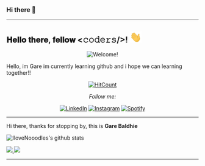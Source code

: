 ### Hi there 👋

<!--
**IloveNooodles/IloveNooodles** is a ✨ _special_ ✨ repository because its `README.md` (this file) appears on your GitHub profile.

Here are some ideas to get you started:

- 🌱 I’m currently learning in Bandung Institute of Technology
- 👯 I’m looking to collaborate on many projects
- 🤔 I’m looking for help with anything
- 📫 How to reach me: ...
- 😄 Pronouns: gare
-->

---
<h2> 𝐇𝐞𝐥𝐥𝐨 𝐭𝐡𝐞𝐫𝐞, 𝐟𝐞𝐥𝐥𝐨𝐰 <𝚌𝚘𝚍𝚎𝚛𝚜/>! <img src="https://github.com/ABSphreak/ABSphreak/blob/master/gifs/Hi.gif" width="30px"></h2>

<div align="center" width="50">

<img src="https://i.imgur.com/dTYwdG1.gif" alt="Welcome!" width="300"/>

</div>

Hello, im Gare im currently learning github and i hope we can learning together!!

<div align="center">

[![HitCount](http://hits.dwyl.com/ABSphreak/ABSphreak.svg)](http://hits.dwyl.com/ABSphreak/ABSphreak)

<i>Follow me:</i><br>

<a href="https://www.linkedin.com/in/" target="_blank"><img src="https://img.shields.io/badge/LinkedIn-%230077B5.svg?&style=flat-square&logo=linkedin&logoColor=white" alt="LinkedIn"></a>
<a href="https://www.instagram.com/mgarebaldhie " target="_blank"><img src="https://img.shields.io/badge/Instagram-%23E4405F.svg?&style=flat-square&logo=instagram&logoColor=white" alt="Instagram"></a>
<a href="https://open.spotify.com/user/eragiare " target="_blank"><img src="https://img.shields.io/badge/Spotify-%231ED760.svg?&style=flat-square&logo=spotify&logoColor=white" alt="Spotify"></a>

</div>

---

Hi there, thanks for stopping by, this is **Gare Baldhie**

![IloveNooodles's github stats](https://github-readme-stats.vercel.app/api?username=IloveNooodles&hide=contribs,prs&count_private=true&show_icons=true)

<a href="https://github.com/IloveNooodles">
  <img src="https://img.shields.io/github/followers/IloveNooodles">
</a>
<a href="https://github.com/IloveNooodles">
   <img src="https://komarev.com/ghpvc/?username=IloveNooodles">
</a>

---
